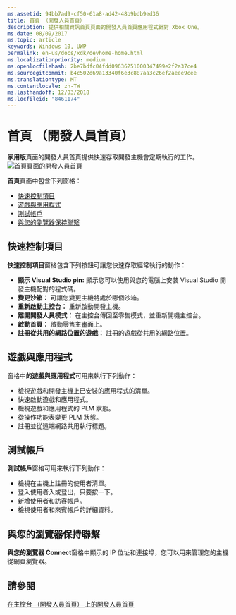 ```yaml
---
ms.assetid: 94bb7ad9-cf50-61a8-ad42-48b9bdb9ed36
title: 首頁 （開發人員首頁）
description: 提供相關資訊首頁頁面的開發人員首頁應用程式針對 Xbox One。
ms.date: 08/09/2017
ms.topic: article
keywords: Windows 10, UWP
permalink: en-us/docs/xdk/devhome-home.html
ms.localizationpriority: medium
ms.openlocfilehash: 2be7bdfc04fdd09636251000347499e2f2a37ce4
ms.sourcegitcommit: b4c502d69a13340f6e3c887aa3c26ef2aeee9cee
ms.translationtype: MT
ms.contentlocale: zh-TW
ms.lasthandoff: 12/03/2018
ms.locfileid: "8461174"
---
```

# <a name="home-page-dev-home"></a>首頁 （開發人員首頁）
   
  
**家用版**頁面的開發人員首頁提供快速存取開發主機會定期執行的工作。   
 ![首頁頁面的開發人員首頁](images/devhome_home.png)   
  
**首頁**頁面中包含下列窗格：   
 
   *  [快速控制項目](#ID4EEB)  
   *  [遊戲與應用程式](#ID4EPC)  
   *  [測試帳戶](#ID4EQD)  
   *  [與您的瀏覽器保持聯繫](#ID4EFE)  

 
<a id="ID4EEB"></a>

   

## <a name="quick-actions"></a>快速控制項目  
   
  
**快速控制項目**窗格包含下列按鈕可讓您快速存取經常執行的動作：   
 
   *  **顯示 Visual Studio pin:** 顯示您可以使用與您的電腦上安裝 Visual Studio 開發主機配對的程式碼。   
   *  **變更沙箱：** 可讓您變更主機將處於哪個沙箱。   
   *  **重新啟動主控台：** 重新啟動開發主機。   
   *  **離開開發人員模式：** 在主控台傳回至零售模式，並重新開機主控台。   
   *  **啟動首頁：** 啟動零售主畫面上。   
   *  **註冊從共用的網路位置的遊戲：** 註冊的遊戲從共用的網路位置。   

  
<a id="ID4EPC"></a>

   

## <a name="games--apps"></a>遊戲與應用程式   
   
  
窗格中**的遊戲與應用程式**可用來執行下列動作：   
 
   *  檢視遊戲和開發主機上已安裝的應用程式的清單。  
   *  快速啟動遊戲和應用程式。  
   *  檢視遊戲和應用程式的 PLM 狀態。  
   *  從操作功能表變更 PLM 狀態。  
   *  註冊並從遠端網路共用執行標題。

  
<a id="ID4EQD"></a>

   

## <a name="test-accounts"></a>測試帳戶  
   
  
**測試帳戶**窗格可用來執行下列動作：   
 
   *  檢視在主機上註冊的使用者清單。  
   *  登入使用者入或登出，只要按一下。  
   *  新增使用者和訪客帳戶。  
   *  檢視使用者和來賓帳戶的詳細資料。  

  
<a id="ID4EFE"></a>

   

## <a name="connect-with-your-browser"></a>與您的瀏覽器保持聯繫  
   
  
**與您的瀏覽器 Connect**窗格中顯示的 IP 位址和連接埠，您可以用來管理您的主機從網頁瀏覽器。   
  
<a id="ID4EPE"></a>

   

## <a name="see-also"></a>請參閱  
 [在主控台 （開發人員首頁） 上的開發人員首頁](dev-home.md)

  